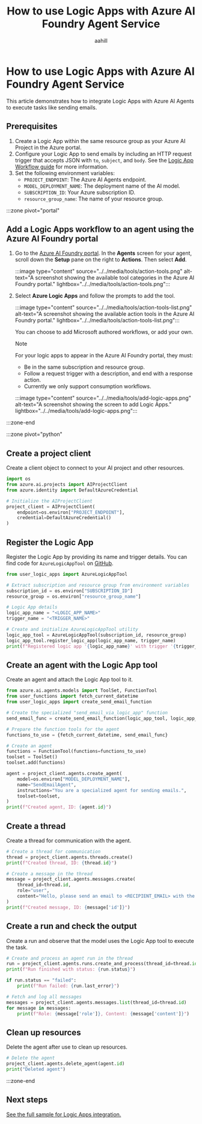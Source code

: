 ﻿---
title: 'How to use Logic Apps with Azure AI Foundry Agent Service'
titleSuffix: Azure AI Foundry
description: Learn how to integrate Logic Apps with Azure AI Agents to execute tasks like sending emails.
services: cognitive-services
manager: nitinme
ms.service: azure-ai-agent-service
ms.topic: how-to
ms.date: 07/16/2025
author: aahill
ms.author: aahi
ms.reviewer: umangsehgal
zone_pivot_groups: selection-logic-apps
ms.custom: azure-ai-agents
---

# How to use Logic Apps with Azure AI Foundry Agent Service

This article demonstrates how to integrate Logic Apps with Azure AI Agents to execute tasks like sending emails.

## Prerequisites

1. Create a Logic App within the same resource group as your Azure AI Project in the Azure portal.
1. Configure your Logic App to send emails by including an HTTP request trigger that accepts JSON with `to`, `subject`, and `body`. See the [Logic App Workflow guide](../../../openai/how-to/assistants-logic-apps.md) for more information.
1. Set the following environment variables:
   - `PROJECT_ENDPOINT`: The Azure AI Agents endpoint.
   - `MODEL_DEPLOYMENT_NAME`: The deployment name of the AI model.
   - `SUBSCRIPTION_ID`: Your Azure subscription ID.
   - `resource_group_name`: The name of your resource group.

:::zone pivot="portal"


## Add a Logic Apps workflow to an agent using the Azure AI Foundry portal

1. Go to the [Azure AI Foundry portal](https://ai.azure.com/?cid=learnDocs). In the **Agents** screen for your agent, scroll down the **Setup** pane on the right to **Actions**. Then select **Add**.

    :::image type="content" source="../../media/tools/action-tools.png" alt-text="A screenshot showing the available tool categories in the Azure AI Foundry portal." lightbox="../../media/tools/action-tools.png":::

1. Select **Azure Logic Apps** and follow the prompts to add the tool. 

    :::image type="content" source="../../media/tools/action-tools-list.png" alt-text="A screenshot showing the available action tools in the Azure AI Foundry portal." lightbox="../../media/tools/action-tools-list.png":::

    You can choose to add Microsoft authored workflows, or add your own.
    
    > [!NOTE]
    > For your logic apps to appear in the Azure AI Foundry portal, they must:
    > * Be in the same subscription and resource group.
    > * Follow a request trigger with a description, and end with a response action.
    > * Currently we only support consumption workflows. 

    :::image type="content" source="../../media/tools/add-logic-apps.png" alt-text="A screenshot showing the screen to add Logic Apps." lightbox="../../media/tools/add-logic-apps.png":::


:::zone-end

:::zone pivot="python"

## Create a project client

Create a client object to connect to your AI project and other resources.


```python
import os
from azure.ai.projects import AIProjectClient
from azure.identity import DefaultAzureCredential

# Initialize the AIProjectClient
project_client = AIProjectClient(
    endpoint=os.environ["PROJECT_ENDPOINT"],
    credential=DefaultAzureCredential()
)
```

## Register the Logic App

Register the Logic App by providing its name and trigger details. You can find code for `AzureLogicAppTool` on [GitHub](https://github.com/azure-ai-foundry/foundry-samples/blob/main/samples/microsoft/python/getting-started-agents/logic_apps/user_logic_apps.py).

```python
from user_logic_apps import AzureLogicAppTool

# Extract subscription and resource group from environment variables
subscription_id = os.environ["SUBSCRIPTION_ID"]
resource_group = os.environ["resource_group_name"]

# Logic App details
logic_app_name = "<LOGIC_APP_NAME>"
trigger_name = "<TRIGGER_NAME>"

# Create and initialize AzureLogicAppTool utility
logic_app_tool = AzureLogicAppTool(subscription_id, resource_group)
logic_app_tool.register_logic_app(logic_app_name, trigger_name)
print(f"Registered logic app '{logic_app_name}' with trigger '{trigger_name}'.")
```

## Create an agent with the Logic App tool

Create an agent and attach the Logic App tool to it.

```python
from azure.ai.agents.models import ToolSet, FunctionTool
from user_functions import fetch_current_datetime
from user_logic_apps import create_send_email_function

# Create the specialized "send_email_via_logic_app" function
send_email_func = create_send_email_function(logic_app_tool, logic_app_name)

# Prepare the function tools for the agent
functions_to_use = {fetch_current_datetime, send_email_func}

# Create an agent
functions = FunctionTool(functions=functions_to_use)
toolset = ToolSet()
toolset.add(functions)

agent = project_client.agents.create_agent(
    model=os.environ["MODEL_DEPLOYMENT_NAME"],
    name="SendEmailAgent",
    instructions="You are a specialized agent for sending emails.",
    toolset=toolset,
)
print(f"Created agent, ID: {agent.id}")
```

## Create a thread

Create a thread for communication with the agent.

```python
# Create a thread for communication
thread = project_client.agents.threads.create()
print(f"Created thread, ID: {thread.id}")

# Create a message in the thread
message = project_client.agents.messages.create(
    thread_id=thread.id,
    role="user",
    content="Hello, please send an email to <RECIPIENT_EMAIL> with the date and time in '%Y-%m-%d %H:%M:%S' format.",
)
print(f"Created message, ID: {message['id']}")
```

## Create a run and check the output

Create a run and observe that the model uses the Logic App tool to execute the task.

```python
# Create and process an agent run in the thread
run = project_client.agents.runs.create_and_process(thread_id=thread.id, agent_id=agent.id)
print(f"Run finished with status: {run.status}")

if run.status == "failed":
    print(f"Run failed: {run.last_error}")

# Fetch and log all messages
messages = project_client.agents.messages.list(thread_id=thread.id)
for message in messages:
    print(f"Role: {message['role']}, Content: {message['content']}")
```

## Clean up resources

Delete the agent after use to clean up resources.

```python
# Delete the agent
project_client.agents.delete_agent(agent.id)
print("Deleted agent")
```

:::zone-end

## Next steps

[See the full sample for Logic Apps integration.](https://github.com/Azure/azure-sdk-for-python/blob/main/sdk/ai/azure-ai-agents/samples/agents_tools/sample_agents_logic_apps.py)
